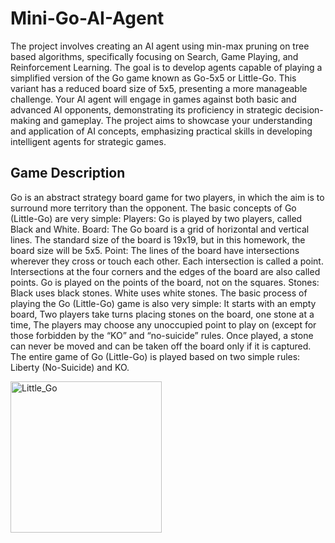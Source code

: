 # Mini-Go-AI-Agent

The project involves creating an AI agent using min-max pruning on tree based algorithms, specifically focusing on Search, Game Playing, and Reinforcement Learning. The goal is to develop agents capable of playing a simplified version of the Go game known as Go-5x5 or Little-Go. This variant has a reduced board size of 5x5, presenting a more manageable challenge. Your AI agent will engage in games against both basic and advanced AI opponents, demonstrating its proficiency in strategic decision-making and gameplay. The project aims to showcase your understanding and application of AI concepts, emphasizing practical skills in developing intelligent agents for strategic games.

 ## Game Description
 Go is an abstract strategy board game for two players, in which the aim is to surround more territory than the opponent. The basic concepts of Go (Little-Go) are very simple:
Players: Go is played by two players, called Black and White.
Board: The Go board is a grid of horizontal and vertical lines. The standard size of the board is  19x19, but in this homework, the board size will be 5x5.
 Point: The lines of the board have intersections wherever they cross or touch each other. Each intersection is called a point. Intersections at the four corners and the edges of the board are also called points. Go is played on the points of the board, not on the squares.
 Stones: Black uses black stones. White uses white stones. The basic process of playing the Go (Little-Go) game is also very simple: It starts with an empty board, Two players take turns placing stones on the board, one stone at a time, The players may choose any unoccupied point to play on (except for those forbidden by the “KO” and “no-suicide” rules. Once played, a stone can never be moved and can be taken off the board only if it is captured. The entire game of Go (Little-Go) is played based on two simple rules: Liberty (No-Suicide) and KO.

 <img width="242" alt="Little_Go" src="https://github.com/sahil12m/Mini-Go-AI-Agent/assets/64885533/6ead8daa-d931-40d5-a5b2-b9498deabf65">

